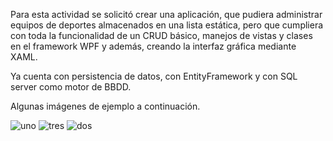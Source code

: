 Para esta actividad se solicitó crear una aplicación, que pudiera administrar equipos de deportes almacenados en una lista estática,
pero que cumpliera con toda la funcionalidad de un CRUD básico, manejos de vistas y clases en el framework WPF y además,
creando la interfaz gráfica mediante XAML. 

Ya cuenta con persistencia de datos, con EntityFramework y con SQL server como motor de BBDD.

Algunas imágenes de ejemplo a continuación.



![uno](https://github.com/Neusj/Administracion_equipos/assets/52982808/091809b5-f177-4b42-b4e4-f0d8fec517c4)
![tres](https://github.com/Neusj/Administracion_equipos/assets/52982808/5a766e8b-0d57-4266-8868-300329249301)
![dos](https://github.com/Neusj/Administracion_equipos/assets/52982808/1f3ce502-2e62-46a6-a38e-d2bf6887778a)
